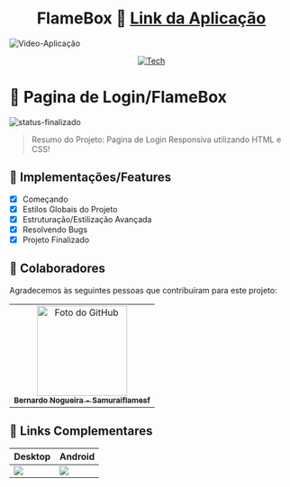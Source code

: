 <div align="center">
  
# FlameBox 📁 <a href="https://loginpageflamebox.netlify.app/">Link da Aplicação</a>

</div>

![Video-Aplicação](https://user-images.githubusercontent.com/62897976/185772042-6283103c-b092-46ba-86c7-99ee9494fbdb.png)

<div align="center">
  
[![Tech](https://skillicons.dev/icons?i=html,css,js)](https://skillicons.dev)

</div>

# 📄 Pagina de Login/FlameBox 
![status-finalizado](https://user-images.githubusercontent.com/62897976/185768561-589083e1-f18f-480b-9709-0ca24acf9c6d.svg)

> Resumo do Projeto: Pagina de Login Responsiva utilizando HTML e CSS!

## 🎯 Implementações/Features

- [x] Começando
- [x] Estilos Globais do Projeto
- [x] Estruturação/Estilização Avançada
- [x] Resolvendo Bugs
- [x] Projeto Finalizado

## 🤝 Colaboradores

Agradecemos às seguintes pessoas que contribuíram para este projeto:

<table>
  <tr>
    <td align="center">
      <a href="#">
        <img src="https://avatars.githubusercontent.com/u/62897976?s=400&u=afa8e717adda64a162c125cbbbcdfa187b86348a&v=4" width="160px;" alt="Foto do GitHub"/><br>
          <sub>
          <b>
          Bernardo Nogueira - Samuraiflamesf
          </b>
        </sub>
      </a>
    </td>
  </tr>
</table>

## 📕 Links Complementares

| Desktop | Android  |
| ------------------- | ------------------- |
| <img src="https://github.com/Samuraiflamesf/Page_Login01/blob/main/components/img/iPad%20Mini.png?raw=true"> | <img src="https://github.com/Samuraiflamesf/Page_Login01/blob/main/components/img/iPhone%20XR.png?raw=true"> |
 
